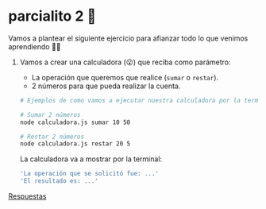 # parcialito 2 🙊

Vamos a plantear el siguiente ejercicio para afianzar todo lo que venimos aprendiendo 💪🏼

1. Vamos a crear una calculadora (😮) que reciba como parámetro:

    * La operación que queremos que realice (`sumar` o `restar`).
    * 2 números para que pueda realizar la cuenta.

    ```bash
    # Ejemplos de como vamos a ejecutar nuestra calculadora por la terminal

    # Sumar 2 números
    node calculadora.js sumar 10 50

    # Restar 2 números
    node calculadora.js restar 20 5
    ```

    La calculadora va a mostrar por la terminal:

    ```bash
    'La operación que se solicitó fue: ...'
    'El resultado es: ...'
    ```

[Respuestas](/respuestas/09.js)
